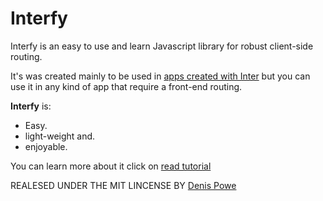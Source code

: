 # Interfy

Interfy is an easy to use and learn Javascript library for robust client-side routing.

It's was created mainly to be used in [apps created with Inter](https://github.com/DenisPower1/inter) but you can use it in any kind of app that require a front-end routing.


**Interfy** is:

* Easy.
* light-weight and.
* enjoyable.

You can learn more about it click on [read tutorial](https://github.com/DenisPower1/interfy/blob/main/tutorial/pt/index.md)


REALESED UNDER THE MIT LINCENSE BY [Denis Powe](https://github.com/DenisPower1)
